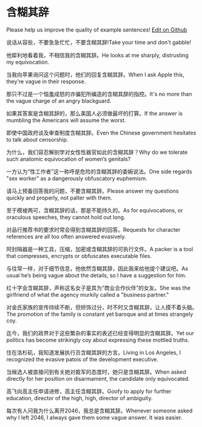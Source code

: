 # 含糊其辞

Please help us improve the quality of example sentences! [Edit on Github](https://github.com/jiyushe/jiyu-example-sentence-source/blob/main/chinese/hanhuqici.md)

<p><span class="chinese">说话从容些，不要急急忙忙，不要含糊其辞!</span><span class="english">Take your time and don't gabble!</span></p>

<p><span class="chinese">他犀利地看着我，不相信我的含糊其辞。</span><span class="english">He looks at me sharply, distrusting my equivocation.</span></p>

<p><span class="chinese">当我向苹果询问这个问题时，他们的回复含糊其辞。</span><span class="english">When I ask Apple this, they're vague in their response.</span></p>

<p><span class="chinese">那只不过是一个恼羞成怒的诈骗犯所编造的含糊其辞的指控。</span><span class="english">It's no more than the vague charge of an angry blackguard.</span></p>

<p><span class="chinese">如果其答案是含糊其辞的，那么美国人必须做最坏的打算。</span><span class="english">If the answer is mumbling the Americans will assume the worst.</span></p>

<p><span class="chinese">即使中国政府谈及审查制度含糊其辞。</span><span class="english">Even the Chinese government hesitates to talk about censorship.</span></p>

<p><span class="chinese">为什么，我们容忍解剖学对女性性器官如此的含糊其辞？</span><span class="english">Why do we tolerate such anatomic equivocation of women’s genitals?</span></p>

<p><span class="chinese">一方认为“性工作者”这一称呼是危险的含糊其辞的委婉说法。</span><span class="english">One side regards "sex worker" as a dangerously obfuscatory euphemism.</span></p>

<p><span class="chinese">请马上预备回答我的问题，不要含糊其辞。</span><span class="english">Please answer my questions quickly and properly, not palter with them.</span></p>

<p><span class="chinese">至于模棱两可，含糊其辞的话，那是不能持久的。</span><span class="english">As for equivocations, or oraculous speeches, they cannot hold out long.</span></p>

<p><span class="chinese">对品行推荐书的要求时常会得到含糊其辞的回答。</span><span class="english">Requests for character references are all too often answered evasively.</span></p>

<p><span class="chinese">阿封隔器是一种工具，压缩，加密或含糊其辞的可执行文件。</span><span class="english">A packer is a tool that compresses, encrypts or obfuscates executable files.</span></p>

<p><span class="chinese">与往常一样，对于细节信息，他依然含糊其辞，因此我来给他提个建议吧。</span><span class="english">As usual he’s being vague about the details, so I have a suggestion for him.</span></p>

<p><span class="chinese">红十字会含糊其辞，声称这名女子是其为“商业合作伙伴”的女友。</span><span class="english">She was the girlfriend of what the agency murkily called a "business partner."</span></p>

<p><span class="chinese">对金氏家族的宣传持续不断，但矫饰过分，时不时又含糊其辞，让人摸不着头脑。</span><span class="english">The promotion of the family is constant yet baroque and at times strangely coy.</span></p>

<p><span class="chinese">迄今，我们的政界对于这些繁杂的事实的表述已经变得明显的含糊其辞。</span><span class="english">Yet our politics has become strikingly coy about expressing these mottled truths.</span></p>

<p><span class="chinese">住在洛杉矶，我知道发展执行员含糊其辞的方言。</span><span class="english">Living in Los Angeles, I recognized the evasive patois of the development executive.</span></p>

<p><span class="chinese">当候选人被直接问到有关她对裁军的态度时，她只是含糊其辞。</span><span class="english">When asked directly for her position on disarmament, the candidate only equivocated.</span></p>

<p><span class="chinese">高飞向高主任申请进修，高主任含糊其辞。</span><span class="english">Goofy to apply for further education, director of the high, high, director of ambiguity.</span></p>

<p><span class="chinese">每次有人问我为什么离开2046，我总是含糊其辞。</span><span class="english">Whenever someone asked why I left 2046, I always gave them some vague answer. It was easier.</span></p>

